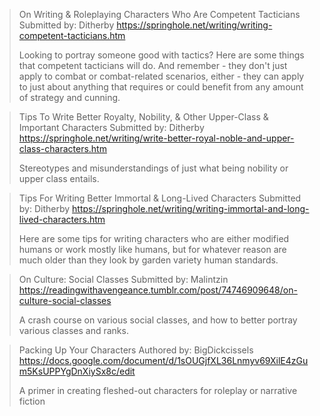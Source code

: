 > On Writing & Roleplaying Characters Who Are Competent Tacticians
> Submitted by: Ditherby 
> <https://springhole.net/writing/writing-competent-tacticians.htm>
>  
> Looking to portray someone good with tactics? Here are some things that competent tacticians will do. And remember - they don't just apply to combat or combat-related scenarios, either - they can apply to just about anything that requires or could benefit from any amount of strategy and cunning.

> Tips To Write Better Royalty, Nobility, & Other Upper-Class & Important Characters
> Submitted by: Ditherby 
> <https://springhole.net/writing/write-better-royal-noble-and-upper-class-characters.htm>
> 
> Stereotypes and misunderstandings of just what being nobility or upper class entails.

> Tips For Writing Better Immortal & Long-Lived Characters
> Submitted by: Ditherby 
> <https://springhole.net/writing/writing-immortal-and-long-lived-characters.htm>
> 
> Here are some tips for writing characters who are either modified humans or work mostly like humans, but for whatever reason are much older than they look by garden variety human standards.

> On Culture: Social Classes
> Submitted by: Malintzin
> <https://readingwithavengeance.tumblr.com/post/74746909648/on-culture-social-classes>
> 
> A crash course on various social classes, and how to better portray various classes and ranks. 

> Packing Up Your Characters
> Authored by: BigDickcissels
> <https://docs.google.com/document/d/1sOUGjfXL36Lnmyv69XilE4zGum5KsUPPYgDnXiySx8c/edit>
> 
> A primer in creating fleshed-out characters for roleplay or narrative fiction
